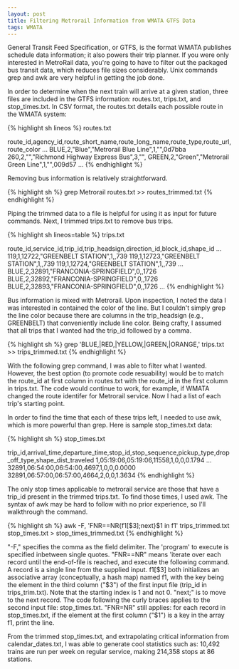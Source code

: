 ```yaml
---
layout: post
title: Filtering Metrorail Information from WMATA GTFS Data
tags: WMATA
---
```


General Transit Feed Specification, or GTFS, is the format WMATA publishes schedule data information; it also powers their trip planner. If you were only interested in MetroRail data, you're going to have to filter out the packaged bus transit data, which reduces file sizes considerably. Unix commands grep and awk are very helpful in getting the job done.

In order to determine when the next train will arrive at a given station, three files are included in the GTFS information: routes.txt, trips.txt, and stop_times.txt. In CSV format, the routes.txt details each possible route in the WMATA system:

{% highlight sh lineos %}
routes.txt

route_id,agency_id,route_short_name,route_long_name,route_type,route_url,route_color
...
BLUE,2,"Blue","Metrorail Blue Line",1,"",0d7bba
260,2,"","Richmond Highway Express Bus",3,"",
GREEN,2,"Green","Metrorail Green Line",1,"",009d57
...
{% endhighlight %}

Removing bus information is relatively straightforward.

{% highlight sh %}
grep Metrorail routes.txt >> routes_trimmed.txt
{% endhighlight %}

Piping the trimmed data to a file is helpful for using it as input for future commands. Next, I trimmed trips.txt to remove bus trips.

{% highlight sh lineos=table %}
trips.txt

route_id,service_id,trip_id,trip_headsign,direction_id,block_id,shape_id
...
119,1,12722,"GREENBELT STATION",1,,739
119,1,12723,"GREENBELT STATION",1,,739
119,1,12724,"GREENBELT STATION",1,,739
...
BLUE,2,32891,"FRANCONIA-SPRINGFIELD",0,,1726
BLUE,2,32892,"FRANCONIA-SPRINGFIELD",0,,1726
BLUE,2,32893,"FRANCONIA-SPRINGFIELD",0,,1726
...
{% endhighlight %}

Bus information is mixed with Metrorail. Upon inspection, I noted the data I was interested in contained the color of the line. But I couldn't simply grep the line color because there are columns in the trip_headsign (e.g., GREENBELT) that conveniently include line color. Being crafty, I assumed that all trips that I wanted had the trip_id followed by a comma.

{% highlight sh %}
grep 'BLUE,\|RED,\|YELLOW,\|GREEN,\|ORANGE,' trips.txt >> trips_trimmed.txt
{% endhighlight %}

With the following grep command, I was able to filter what I wanted. However, the best option (to promote code resuability) would be to match the route_id at first column in routes.txt with the route_id in the first column in trips.txt. The code would continue to work, for example, if WMATA changed the route identifer for Metrorail service. Now I had a list of each trip's starting point.

In order to find the time that each of these trips left, I needed to use awk, which is more powerful than grep. Here is sample stop_times.txt data:

{% highlight sh %}
stop_times.txt

trip_id,arrival_time,departure_time,stop_id,stop_sequence,pickup_type,drop_off_type,shape_dist_traveled
1,05:19:06,05:19:06,11558,1,0,0,0.1794
...
32891,06:54:00,06:54:00,4697,1,0,0,0.0000
32891,06:57:00,06:57:00,4664,2,0,0,1.3634
{% endhighlight %}

The only stop times applicable to metrorail service are those that have a trip_id present in the trimmed trips.txt. To find those times, I used awk. The syntax of awk may be hard to follow with no prior experience, so I'll walkthrough the command.  

{% highlight sh %}
awk -F, 'FNR==NR{f1[$3];next}$1 in f1' trips_trimmed.txt stop_times.txt > stop_times_trimmed.txt
{% endhighlight %}

"-F," specifies the comma as the field delimiter. The 'program' to execute is specified inbetween single quotes. "FNR==NR" means 'iterate over each record until the end-of-file is reached, and execute the following command. A record is a single line from the supplied input. f1[$3] both initializes an associative array (conceptually, a hash map) named f1, with the key being the element in the third column ("$3") of the first input file (trip_id in trips_trim.txt). Note that the starting index is 1 and not 0. "next;" is to move to the next record. The code following the curly braces applies to the second input file: stop_times.txt. "FNR=NR" still applies: for each record in stop_times.txt, if the element at the first column ("$1") is a key in the array f1, print the line.

From the trimmed stop_times.txt, and extrapolating critical information from calendar_dates.txt, I was able to generate cool statistics such as: 10,492 trains are run per week on regular service, making 214,358 stops at 86 stations.